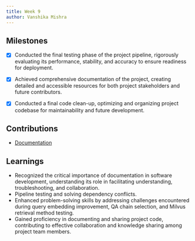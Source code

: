 ```yaml
---
title: Week 9
author: Vanshika Mishra
---
```


## Milestones
- [x] Conducted the final testing phase of the project pipeline, rigorously evaluating its performance, stability, and accuracy to ensure readiness for deployment.
- [x] Achieved comprehensive documentation of the project, creating detailed and accessible resources for both project stakeholders and future contributors.
- [x] Conducted a final code clean-up, optimizing and organizing project codebase for maintainability and future development.
 

## Contributions
- [Documentation](https://github.com/sunbird-cb/llm-question-answering/pull/6)


## Learnings
- Recognized the critical importance of documentation in software development, understanding its role in facilitating understanding, troubleshooting, and collaboration.
- Pipeline testing and solving dependency conflicts. 
- Enhanced problem-solving skills by addressing challenges encountered during query embedding improvement, QA chain selection, and Milvus retrieval method testing.
- Gained proficiency in documenting and sharing project code, contributing to effective collaboration and knowledge sharing among project team members.